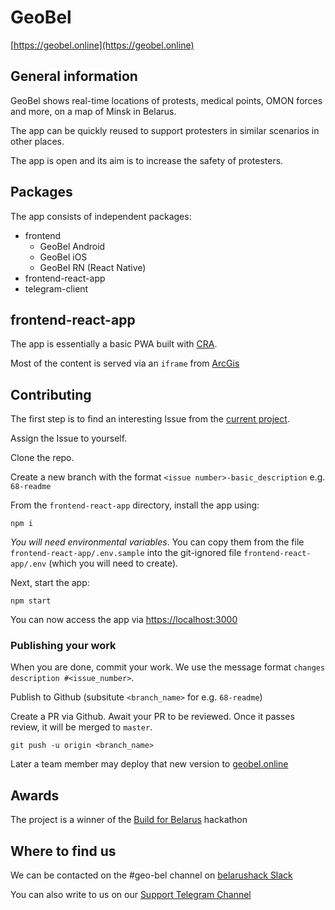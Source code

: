 # GeoBel

[https://geobel.online](https://geobel.online)

## General information

GeoBel shows real-time locations of protests, medical points, OMON forces and more, on a map of Minsk in Belarus.

The app can be quickly reused to support protesters in similar scenarios in other places.

The app is open and its aim is to increase the safety of protesters.

## Packages

The app consists of independent packages:

- frontend
  - GeoBel Android
  - GeoBel iOS
  - GeoBel RN (React Native)
- frontend-react-app
- telegram-client

## frontend-react-app

The app is essentially a basic PWA built with [CRA](https://github.com/facebook/create-react-app).

Most of the content is served via an `iframe` from [ArcGis](https://www.arcgis.com/)

## Contributing

The first step is to find an interesting Issue from the [current project](https://github.com/map-of-solidarity/geo-bel-map-of-solidarity/projects/1).

Assign the Issue to yourself.

Clone the repo.

Create a new branch with the format `<issue number>-basic_description` e.g. `68-readme`

From the `frontend-react-app` directory, install the app using:

```shell
npm i
```

*You will need environmental variables*. You can copy them from the file `frontend-react-app/.env.sample` into the git-ignored file `frontend-react-app/.env` (which you will need to create).

Next, start the app:

```shell
npm start
```

You can now access the app via [https://localhost:3000](https://localhost:3000)

### Publishing your work

When you are done, commit your work. We use the message format `changes description #<issue_number>`.

Publish to Github (subsitute `<branch_name>` for e.g. `68-readme`)

Create a PR via Github. Await your PR to be reviewed. Once it passes review, it will be merged to `master`.

```shell
git push -u origin <branch_name>
```

Later a team member may deploy that new version to [geobel.online](https://geobel.online)

## Awards

The project is a winner of the [Build for Belarus](https://eventornado.com/event/build-for-belarus) hackathon

## Where to find us

We can be contacted on the #geo-bel channel on [belarushack Slack](belarushack.slack.com)

You can also write to us on our [Support Telegram Channel](https://t.me/joinchat/CVMoxBKG8TGpZZy74Ren3g)
